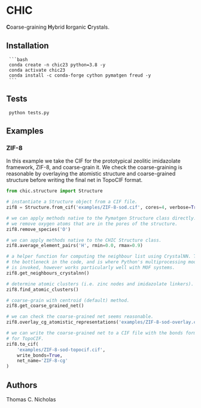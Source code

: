 # CHIC
**C**oarse-graining **H**ybrid **I**organic **C**rystals.



## Installation
    
     ```bash
     conda create -n chic23 python=3.8 -y
     conda activate chic23
     conda install -c conda-forge cython pymatgen freud -y
     ```
     

## Tests

     python tests.py


## Examples

### ZIF-8

In this example we take the CIF for the prototypical zeolitic imidazolate
framework, ZIF-8, and coarse-grain it. We check the coarse-graining is 
reasonable by overlaying the atomistic structure and coarse-grained structure
before writing the final net in TopoCIF format.

```python
from chic.structure import Structure

# instantiate a Structure object from a CIF file.
zif8 = Structure.from_cif('examples/ZIF-8-sod.cif', cores=4, verbose=True)

# we can apply methods native to the Pymatgen Structure class directly. Here
# we remove oxygen atoms that are in the pores of the structure.
zif8.remove_species('O')

# we can apply methods native to the CHIC Structure class.
zif8.average_element_pairs('H', rmin=0.0, rmax=0.9)

# a helper function for computing the neighbour list using CrystalNN. This is 
# the bottleneck in the code, and is where Python's multiprocessing module
# is invoked, however works particularly well with MOF systems.
zif8.get_neighbours_crystalnn()

# determine atomic clusters (i.e. zinc nodes and imidazolate linkers).
zif8.find_atomic_clusters()

# coarse-grain with centroid (default) method.
zif8.get_coarse_grained_net()

# we can check the coarse-grained net seems reasonable.
zif8.overlay_cg_atomistic_representations('examples/ZIF-8-sod-overlay.cif')

# we can write the coarse-grained net to a CIF file with the bonds formatted
# for TopoCIF.
zif8.to_cif(
    'examples/ZIF-8-sod-topocif.cif', 
    write_bonds=True, 
    net_name='ZIF-8-cg'
)
```

## Authors

Thomas C. Nicholas

